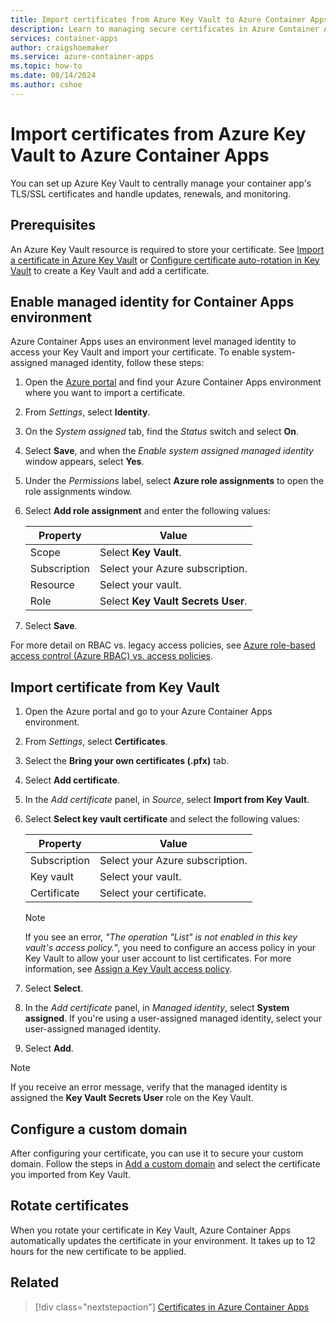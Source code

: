 ```yaml
---
title: Import certificates from Azure Key Vault to Azure Container Apps
description: Learn to managing secure certificates in Azure Container Apps.
services: container-apps
author: craigshoemaker
ms.service: azure-container-apps
ms.topic: how-to
ms.date: 08/14/2024
ms.author: cshoe
---
```


# Import certificates from Azure Key Vault to Azure Container Apps

You can set up Azure Key Vault to centrally manage your container app's TLS/SSL certificates and handle updates, renewals, and monitoring.

## Prerequisites

An Azure Key Vault resource is required to store your certificate. See [Import a certificate in Azure Key Vault](/azure/key-vault/certificates/tutorial-import-certificate?tabs=azure-portal) or [Configure certificate auto-rotation in Key Vault](/azure/key-vault/certificates/tutorial-rotate-certificates) to create a Key Vault and add a certificate.

## Enable managed identity for Container Apps environment

Azure Container Apps uses an environment level managed identity to access your Key Vault and import your certificate. To enable system-assigned managed identity, follow these steps:

1. Open the [Azure portal](https://portal.azure.com) and find your Azure Container Apps environment where you want to import a certificate.

1. From *Settings*, select **Identity**.

1. On the *System assigned* tab, find the *Status* switch and select **On**.

1. Select **Save**, and when the *Enable system assigned managed identity* window appears, select **Yes**.

1. Under the *Permissions* label, select **Azure role assignments** to open the role assignments window.

1. Select **Add role assignment** and enter the following values:

    | Property | Value |
    |--|--|
    | Scope | Select **Key Vault**. |
    | Subscription | Select your Azure subscription. |
    | Resource | Select your vault. |
    | Role | Select **Key Vault Secrets User**. |

1. Select **Save**.

For more detail on RBAC vs. legacy access policies, see [Azure role-based access control (Azure RBAC) vs. access policies](/azure/key-vault/general/rbac-access-policy).

## Import certificate from Key Vault

1. Open the Azure portal and go to your Azure Container Apps environment.

1. From *Settings*, select **Certificates**.

1. Select the **Bring your own certificates (.pfx)** tab.

1. Select **Add certificate**.

1. In the *Add certificate* panel, in *Source*, select **Import from Key Vault**.

1. Select **Select key vault certificate** and select the following values:

    | Property | Value |
    |--|--|
    | Subscription | Select your Azure subscription. |
    | Key vault | Select your vault. |
    | Certificate | Select your certificate. |

    > [!NOTE]
    > If you see an error, *"The operation "List" is not enabled in this key vault's access policy."*, you need to configure an access policy in your Key Vault to allow your user account to list certificates. For more information, see [Assign a Key Vault access policy](/azure/key-vault/general/assign-access-policy?tabs=azure-portal).

1. Select **Select**.

1. In the *Add certificate* panel, in *Managed identity*, select **System assigned**. If you're using a user-assigned managed identity, select your user-assigned managed identity.

1. Select **Add**.

> [!NOTE]
> If you receive an error message, verify that the managed identity is assigned the **Key Vault Secrets User** role on the Key Vault.

## Configure a custom domain

After configuring your certificate, you can use it to secure your custom domain. Follow the steps in [Add a custom domain](custom-domains-certificates.md#add-a-custom-domain-and-certificate) and select the certificate you imported from Key Vault.

## Rotate certificates

When you rotate your certificate in Key Vault, Azure Container Apps automatically updates the certificate in your environment. It takes up to 12 hours for the new certificate to be applied.

## Related

> [!div class="nextstepaction"]
> [Certificates in Azure Container Apps](certificates-overview.md)
